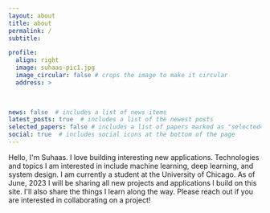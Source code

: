 ```yaml
---
layout: about
title: about
permalink: /
subtitle: 

profile:
  align: right
  image: suhaas-pic1.jpg
  image_circular: false # crops the image to make it circular
  address: >
     
   

news: false  # includes a list of news items
latest_posts: true  # includes a list of the newest posts
selected_papers: false # includes a list of papers marked as "selected={true}"
social: true  # includes social icons at the bottom of the page
---
```


Hello, I'm Suhaas. I love building interesting new applications. Technologies and topics I am interested in include machine learning, deep learning, and system design. I am currently a student at the University of Chicago. As of June, 2023 I will be sharing all new projects and applications I build on this site. I'll also share the things I learn along the way. Please reach out if you are interested in collaborating on a project!


